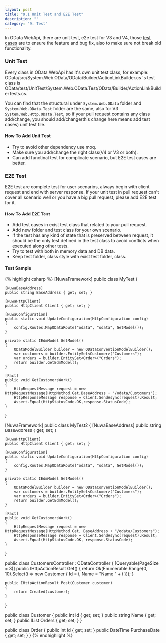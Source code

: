 ```yaml
---
layout: post
title: "9.1 Unit Test and E2E Test"
description: ""
category: "9. Test"
---
```


In OData WebApi, there are unit test, e2e test for V3 and V4, those [test cases](https://github.com/OData/WebApi/tree/master/OData/test) are to ensure the feature and bug fix, also to make sure not break old functionality.

### Unit Test
Every class in OData WebApi has it's own unit test class, for example:
OData/src/System.Web.OData/OData/Builder/ActionLinkBuilder.cs 's test class is 
OData/test/UnitTest/System.Web.OData.Test/OData/Builder/ActionLinkBuilderTests.cs.

You can find that the structural under `System.Web.OData` folder and `System.Web.OData.Test` folder are the same, also for V3 `System.Web.Http.OData.Test`, so if your pull request contains any class add/change, you should add/change(this change here means add test cases) unit test file.

#### How To Add Unit Test
* Try to avoid other dependency use moq.
* Make sure you add/change the right class(V4 or V3 or both).
* Can add functinal test for complicate scenario, but E2E test cases are better.

### E2E Test
E2E test are complete test for user scenarios, always begin with client request and end with server response. If your unit test in pull request can't cover all scenario well or you have a big pull request, please add E2E test for it.

#### How To Add E2E Test
* Add test cases in exist test class that related to your pull request.
* Add new folder and test class for your own scenario.
* If the test has any kind of state that is preserved between request, it should be the only test defined in the test class to avoid conflicts when executed along other tests.
* Try to test with both in memory data and DB data.
* Keep test folder, class style with exist test folder, class.

#### Test Sample
{% highlight csharp %}
[NuwaFramework]
public class MyTest
{

    [NuwaBaseAddress]
    public string BaseAddress { get; set; }

    [NuwaHttpClient]
    public HttpClient Client { get; set; }

    [NuwaConfiguration]
    public static void UpdateConfiguration(HttpConfiguration config)
    {
        config.Routes.MapODataRoute("odata", "odata", GetModel());
    }     

    private static IEdmModel GetModel()
    {
        ODataModelBuilder builder = new ODataConventionModelBuilder();
        var customers = builder.EntitySet<Customer>("Customers");
        var orders = builder.EntitySet<Order>("Orders");
        return builder.GetEdmModel();
    }

    [Fact]
    public void GetCustomersWork()
    {
        HttpRequestMessage request = new HttpRequestMessage(HttpMethod.Get,BaseAddress + "/odata/Customers");
        HttpResponseMessage response = Client.SendAsync(request).Result;
        Assert.Equal(HttpStatusCode.OK,response.StatusCode);
    }
}

[NuwaFramework]
public class MyTest2
{
    [NuwaBaseAddress]
    public string BaseAddress { get; set; }

    [NuwaHttpClient]
    public HttpClient Client { get; set; }

    [NuwaConfiguration]
    public static void UpdateConfiguration(HttpConfiguration config)
    {
        config.Routes.MapODataRoute("odata", "odata", GetModel());
    }

    private static IEdmModel GetModel()
    {
        ODataModelBuilder builder = new ODataConventionModelBuilder();
        var customers = builder.EntitySet<Customer>("Customers");
        var orders = builder.EntitySet<Order>("Orders");
        return builder.GetEdmModel();
    }

    [Fact]
    public void GetCustomersWork()
    {
        HttpRequestMessage request = new HttpRequestMessage(HttpMethod.Get, BaseAddress + "/odata/Customers");
        HttpResponseMessage response = Client.SendAsync(request).Result;
        Assert.Equal(HttpStatusCode.OK, response.StatusCode);
    }
}

public class CustomersController : ODataController
{
    [Queryable(PageSize = 3)]
    public IHttpActionResult Get()
    {
        return Ok(Enumerable.Range(0, 10).Select(i => new Customer
        {
            Id = i,
            Name = "Name " + i
        }));
    }

    public IHttpActionResult Post(Customer customer)
    {
        return Created(customer);
    }
}

public class Customer
{
    public int Id { get; set; }
    public string Name { get; set; }
    public IList<Order> Orders { get; set; }
}

public class Order
{
    public int Id { get; set; }
    public DateTime PurchaseDate { get; set; }
}
{% endhighlight %}
